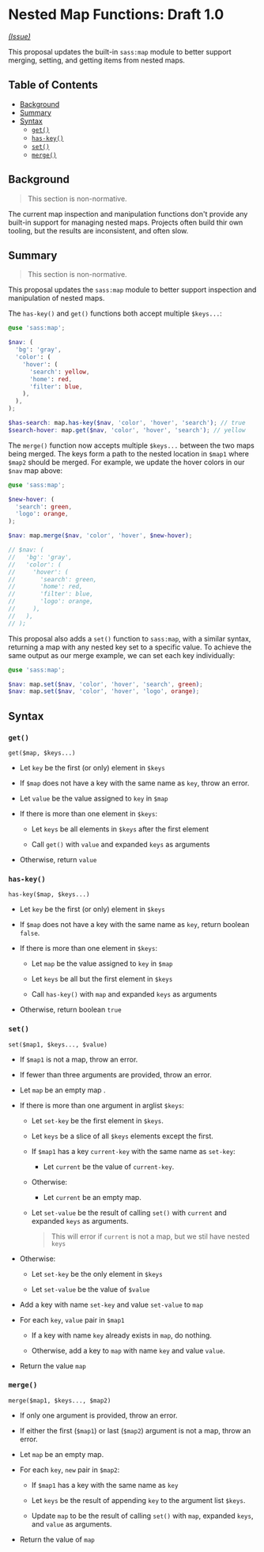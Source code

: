 # Nested Map Functions: Draft 1.0

*[(Issue)](https://github.com/sass/sass/issues/1739)*

This proposal updates the built-in `sass:map` module to better support merging,
setting, and getting items from nested maps.

## Table of Contents

* [Background](#background)
* [Summary](#summary)
* [Syntax](#syntax)
  * [`get()`](#get)
  * [`has-key()`](#has-key)
  * [`set()`](#set)
  * [`merge()`](#merge)

## Background

> This section is non-normative.

The current map inspection and manipulation functions don't provide any built-in
support for managing nested maps. Projects often build thir own tooling, but
the results are inconsistent, and often slow.

## Summary

> This section is non-normative.

This proposal updates the `sass:map` module to better support inspection and
manipulation of nested maps.

The `has-key()` and `get()` functions both accept multiple `$keys...`:

```scss
@use 'sass:map';

$nav: (
  'bg': 'gray',
  'color': (
    'hover': (
      'search': yellow,
      'home': red,
      'filter': blue,
    ),
  ),
);

$has-search: map.has-key($nav, 'color', 'hover', 'search'); // true
$search-hover: map.get($nav, 'color', 'hover', 'search'); // yellow
```

The `merge()` function now accepts multiple `$keys...` between the two maps
being merged. The keys form a path to the nested location in `$map1` where
`$map2` should be merged. For example, we update the hover colors in our `$nav`
map above:

```scss
@use 'sass:map';

$new-hover: (
  'search': green,
  'logo': orange,
);

$nav: map.merge($nav, 'color', 'hover', $new-hover);

// $nav: (
//   'bg': 'gray',
//   'color': (
//     'hover': (
//       'search': green,
//       'home': red,
//       'filter': blue,
//       'logo': orange,
//     ),
//   ),
// );
```

This proposal also adds a `set()` function to `sass:map`, with a similar syntax,
returning a map with any nested key set to a specific value. To achieve the
same output as our merge example, we can set each key individually:

```scss
@use 'sass:map';

$nav: map.set($nav, 'color', 'hover', 'search', green);
$nav: map.set($nav, 'color', 'hover', 'logo', orange);
```

## Syntax

### `get()`

```
get($map, $keys...)
```

* Let `key` be the first (or only) element in `$keys`

* If `$map` does not have a key with the same name as `key`, throw an error.

* Let `value` be the value assigned to `key` in `$map`

* If there is more than one element in `$keys`:

  * Let `keys` be all elements in `$keys` after the first element

  * Call `get()` with `value` and expanded `keys` as arguments

* Otherwise, return `value`

### `has-key()`

```
has-key($map, $keys...)
```

* Let `key` be the first (or only) element in `$keys`

* If `$map` does not have a key with the same name as `key`, return boolean
  `false`.

* If there is more than one element in `$keys`:

  * Let `map` be the value assigned to `key` in `$map`

  * Let `keys` be all but the first element in `$keys`

  * Call `has-key()` with `map` and expanded `keys` as arguments

* Otherwise, return boolean `true`

### `set()`

```
set($map1, $keys..., $value)
```

* If `$map1` is not a map, throw an error.

* If fewer than three arguments are provided, throw an error.

* Let `map` be an empty map .

* If there is more than one argument in arglist `$keys`:

  * Let `set-key` be the first element in `$keys`.

  * Let `keys` be a slice of all `$keys` elements except the first.

  * If `$map1` has a key `current-key` with the same name as `set-key`:

    * Let `current` be the value of `current-key`.

  * Otherwise:

    * Let `current` be an empty map.

  * Let `set-value` be the result of calling `set()` with `current` and expanded
      `keys` as arguments.

    > This will error if `current` is not a map, but we stil have nested `keys`

* Otherwise:

  * Let `set-key` be the only element in `$keys`

  * Let `set-value` be the value of `$value`

* Add a key with name `set-key` and value `set-value` to `map`

* For each `key`, `value` pair in `$map1`

  * If a key with name `key` already exists in `map`, do nothing.

  * Otherwise, add a key to `map` with name `key` and value `value`.

* Return the value `map`

### `merge()`

```
merge($map1, $keys..., $map2)
```

* If only one argument is provided, throw an error.

* If either the first (`$map1`) or last (`$map2`) argument is not a map, throw
  an error.

* Let `map` be an empty map.

* For each `key`, `new` pair in `$map2`:

  * If `$map1` has a key with the same name as `key`

  * Let `keys` be the result of appending `key` to the argument list `$keys`.

  * Update `map` to be the result of calling `set()` with `map`,
    expanded `keys`, and `value` as arguments.

* Return the value of `map`

